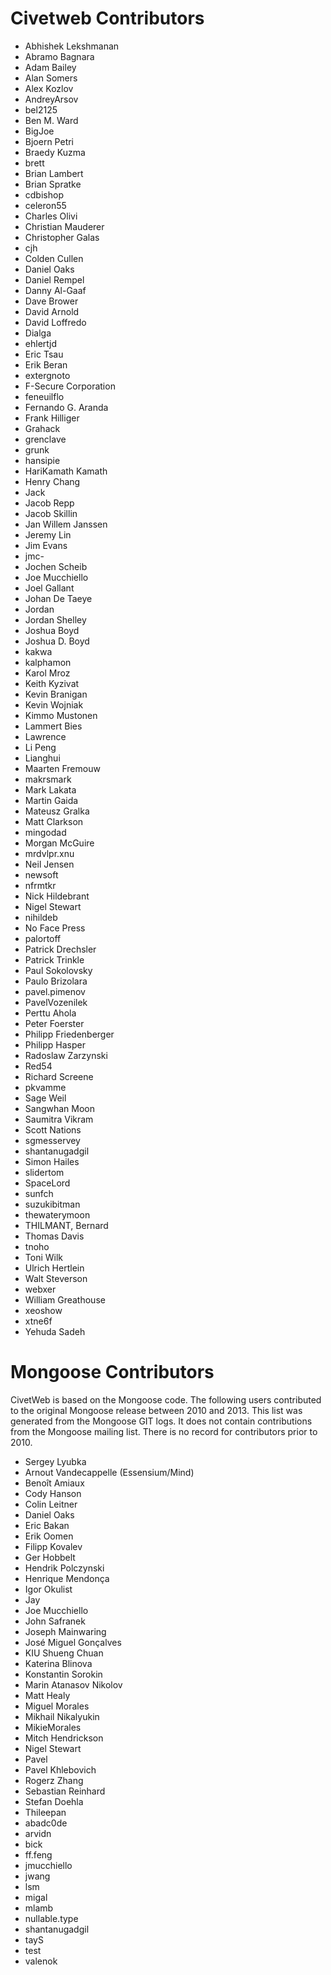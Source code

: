 # Civetweb Contributors

* Abhishek Lekshmanan
* Abramo Bagnara
* Adam Bailey
* Alan Somers
* Alex Kozlov
* AndreyArsov
* bel2125
* Ben M. Ward
* BigJoe
* Bjoern Petri
* Braedy Kuzma
* brett
* Brian Lambert
* Brian Spratke
* cdbishop
* celeron55
* Charles Olivi
* Christian Mauderer
* Christopher Galas
* cjh
* Colden Cullen
* Daniel Oaks
* Daniel Rempel
* Danny Al-Gaaf
* Dave Brower
* David Arnold
* David Loffredo
* Dialga
* ehlertjd
* Eric Tsau
* Erik Beran
* extergnoto
* F-Secure Corporation
* feneuilflo
* Fernando G. Aranda
* Frank Hilliger
* Grahack
* grenclave
* grunk
* hansipie
* HariKamath Kamath
* Henry Chang
* Jack
* Jacob Repp
* Jacob Skillin
* Jan Willem Janssen
* Jeremy Lin
* Jim Evans
* jmc-
* Jochen Scheib
* Joe Mucchiello
* Joel Gallant
* Johan De Taeye
* Jordan
* Jordan Shelley
* Joshua Boyd
* Joshua D. Boyd
* kakwa
* kalphamon
* Karol Mroz
* Keith Kyzivat
* Kevin Branigan
* Kevin Wojniak
* Kimmo Mustonen
* Lammert Bies
* Lawrence
* Li Peng
* Lianghui
* Maarten Fremouw
* makrsmark
* Mark Lakata
* Martin Gaida
* Mateusz Gralka
* Matt Clarkson
* mingodad
* Morgan McGuire
* mrdvlpr.xnu
* Neil Jensen
* newsoft
* nfrmtkr
* Nick Hildebrant
* Nigel Stewart
* nihildeb
* No Face Press
* palortoff
* Patrick Drechsler
* Patrick Trinkle
* Paul Sokolovsky
* Paulo Brizolara
* pavel.pimenov
* PavelVozenilek
* Perttu Ahola
* Peter Foerster
* Philipp Friedenberger
* Philipp Hasper
* Radoslaw Zarzynski
* Red54
* Richard Screene
* pkvamme
* Sage Weil
* Sangwhan Moon
* Saumitra Vikram
* Scott Nations
* sgmesservey
* shantanugadgil
* Simon Hailes
* slidertom
* SpaceLord
* sunfch
* suzukibitman
* thewaterymoon
* THILMANT, Bernard
* Thomas Davis
* tnoho
* Toni Wilk
* Ulrich Hertlein
* Walt Steverson
* webxer
* William Greathouse
* xeoshow
* xtne6f
* Yehuda Sadeh

# Mongoose Contributors
CivetWeb is based on the Mongoose code.  The following users contributed to the original Mongoose release between 2010 and 2013.  This list was generated from the Mongoose GIT logs.  It does not contain contributions from the Mongoose mailing list.  There is no record for contributors prior to 2010.

* Sergey Lyubka
* Arnout Vandecappelle (Essensium/Mind)
* Benoît Amiaux
* Cody Hanson
* Colin Leitner
* Daniel Oaks
* Eric Bakan
* Erik Oomen
* Filipp Kovalev
* Ger Hobbelt
* Hendrik Polczynski
* Henrique Mendonça
* Igor Okulist
* Jay
* Joe Mucchiello
* John Safranek
* Joseph Mainwaring
* José Miguel Gonçalves
* KIU Shueng Chuan
* Katerina Blinova
* Konstantin Sorokin
* Marin Atanasov Nikolov
* Matt Healy
* Miguel Morales
* Mikhail Nikalyukin
* MikieMorales
* Mitch Hendrickson
* Nigel Stewart
* Pavel
* Pavel Khlebovich
* Rogerz Zhang
* Sebastian Reinhard
* Stefan Doehla
* Thileepan
* abadc0de
* arvidn
* bick
* ff.feng
* jmucchiello
* jwang
* lsm
* migal
* mlamb
* nullable.type
* shantanugadgil
* tayS
* test
* valenok

